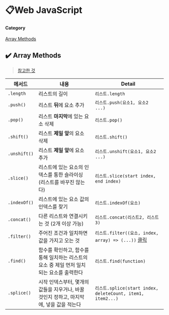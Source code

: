 # 📋Web JavaScript

#### Category

[Array Methods](#%EF%B8%8F-array-methods)



## ✔️ Array Methods

> [참고한 것](https://www.codecademy.com/resources/docs/javascript/arrays/findIndex)

| 메서드       | 내용                                                         | Detail                                                       |
| ------------ | ------------------------------------------------------------ | ------------------------------------------------------------ |
| `.length`    | 리스트의 길이                                                | `리스트.length`                                              |
| `.push()`    | 리스트 **뒤**에 요소 추가                                    | `리스트.push(요소1, 요소2 ...)`                              |
| `.pop()`     | 리스트 **마지막**에 있는 요소 삭제                           | `리스트.pop()`                                               |
| `.shift()`   | 리스트 **제일 앞**의 요소 삭제                               | `리스트.shift()`                                             |
| `.unshift()` | 리스트 **제일 앞**에 요소 추가                               | `리스트.unshift(요소1, 요소2 ...)`                           |
| `.slice()`   | 리스트에 있는 요소의 인덱스를 통한 슬라이싱 (리스트를 바꾸진 않는다) | `리스트.slice(start index, end index)`                       |
| `.indexOf()` | 리스트에 있는 요소 값의 인덱스를 찾기                        | `리스트.indexOf(요소)`                                       |
| `.concat()`  | 다른 리스트와 연결시키는 것 (2개 이상 가능)                  | `리스트.concat(리스트2, 리스트3)`                            |
| `.filter()`  | 주어진 조건과 일치하면 값을 가지고 오는 것                   | `리스트.filter((요소, index, array) => (...))` [클릭](https://www.codecademy.com/resources/docs/javascript/arrays/filter) |
| `.find()`    | 함수를 확인하고, 함수를 통해 일치하는 리스트의 요소 중 제일 먼저 일치되는 요소를 출력한다 | `리스트.find(function)`                                      |
| `.splice()`  | 시작 인덱스부터, 몇개의 값들을 지우거나, 바꿀 것인지 정하고, 마지막에, 넣을 값을 적는다 | `리스트.splice(start index, deleteCount, item1, item2...)`   |
